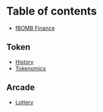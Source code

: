 # Table of contents

* [fBOMB Finance](README.md)

## Token

* [History](token/history.md)
* [Tokenomics](token/the-token.md)

## Arcade

* [Lottery](arcade/lottery.md)

